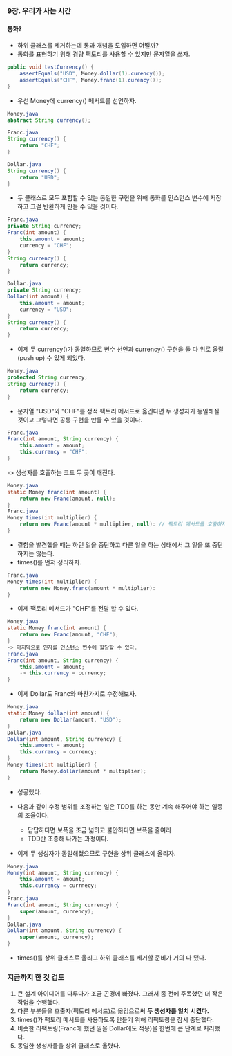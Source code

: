 ### 9장. 우리가 사는 시간
#### 통화?
- 하위 클래스를 제거하는데 통과 개념을 도입하면 어떨까?
- 통화를 표현하기 위해 경량 팩토리를 사용할 수 있지만 문자열을 쓰자.
```java
public void testCurrency() {
    assertEquals("USD", Money.dollar(1).curency());
    assertEquals("CHF", Money.franc(1).curency());
}
```
- 우선 Money에 currency() 메서드를 선언하자. 
```java
Money.java
abstract String currency();

Franc.java
String currency() {
    return "CHF";
}

Dollar.java
String currency() {
    return "USD";
}
```
- 두 클래스르 모두 포함할 수 있는 동일한 구현을 위해 통화를 인스턴스 변수에 저장하고 그걸 반환하게 만들 수 있을 것이다. 
```java
Franc.java
private String currency;
Franc(int amount) {
    this.amount = amount;
    currency = "CHF";
}
String currency() {
    return currency;
}

Dollar.java
private String currency;
Dollar(int amount) {
    this.amount = amount;
    currency = "USD";
}
String currency() {
    return currency;
}
```
- 이제 두 currency()가 동일하므로 변수 선언과 currency() 구현을 둘 다 위로 올릴 (push up) 수 있게 되었다. 
```java
Money.java
protected String currency;
String currency() {
    return currency;
}
```
- 문자열 "USD"와 "CHF"를 정적 팩토리 메서드로 옮긴다면 두 생성자가 동일해질 것이고 그렇다면 공통 구현을 만들 수 있을 것이다. 
```java
Franc.java
Franc(int amount, String currency) {
    this.amount = amount;
    this.currency = "CHF":
}
```
-> 생성자를 호출하는 코드 두 곳이 깨진다. 
```java
Money.java
static Money franc(int amount) {
    return new Franc(amount, null);
}
Franc.java
Money times(int multiplier) {
    return new Franc(amount * multiplier, null): // 팩토리 메서드를 호출하지 않고 생성자를 호출하고 있다. 
}
```

- 결함을 발견했을 때는 하던 일을 중단하고 다른 일을 하는 상태에서 그 일을 또 중단하지는 않는다. 
- times()를 먼저 정리하자. 
```java
Franc.java
Money times(int multiplier) {
    return new Money.franc(amount * multiplier): 
}
```
- 이제 팩토리 메서드가 "CHF"를 전달 할 수 있다. 
```java
Money.java
static Money franc(int amount) {
    return new Franc(amount, "CHF");
}
-> 마지막으로 인자를 인스턴스 변수에 할당할 수 있다. 
Franc.java
Franc(int amount, String currency) {
    this.amount = amount;
    -> this.currency = currency;
}
```
- 이제 Dollar도 Franc와 마찬가지로 수정해보자. 
```java
Money.java
static Money dollar(int amount) {
    return new Dollar(amount, "USD");
}
Dollar.java
Dollar(int amount, String currency) {
    this.amount = amount;
    this.currency = currency;
}
Money times(int multiplier) {
    return Money.dollar(amount * multiplier);
}
```
- 성공했다. 

- 다음과 같이 수정 범위를 조정하는 일은 TDD를 하는 동안 계속 해주어야 하는 일종의 조율이다. 
  - 답답하다면 보폭을 조금 넓히고 불안하다면 보폭을 줄여라
  - TDD란 조종해 나가는 과정이다. 

- 이제 두 생성자가 동일해졌으므로 구현을 상위 클래스에 올리자. 
```java
Money.java
Money(int amount, String currency) {
    this.amount = amount;
    this.currency = currnecy;
}
Franc.java
Franc(int amount, String currency) {
    super(amount, currency);
}
Dollar.java
Dollar(int amount, String currency) {
    super(amount, currency);
}
```
- times()를 상위 클래스로 올리고 하위 클래스를 제거할 준비가 거의 다 됐다. 

### 지금까지 한 것 검토
1. 큰 설계 아이디어를 다루다가 조금 곤경에 빠졌다. 그래서 좀 전에 주목했던 더 작은 작업을 수행했다.
2. 다른 부분들을 호출자(팩토리 메서드)로 옮김으로써 **두 생성자를 일치 시켰다.**
3. times()가 팩토리 메서드를 사용하도록 만들기 위해 리팩토링을 잠시 중단했다. 
4. 비슷한 리팩토링(Franc에 했던 일을 Dollar에도 적용)을 한번에 큰 단계로 처리했다. 
5. 동일한 생성자들을 상위 클래스로 올렸다. 
